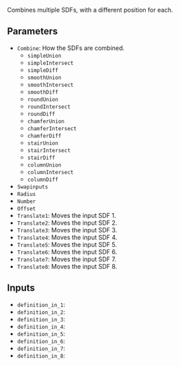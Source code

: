 Combines multiple SDFs, with a different position for each.

## Parameters

* `Combine`: How the SDFs are combined.
  * `simpleUnion`
  * `simpleIntersect`
  * `simpleDiff`
  * `smoothUnion`
  * `smoothIntersect`
  * `smoothDiff`
  * `roundUnion`
  * `roundIntersect`
  * `roundDiff`
  * `chamferUnion`
  * `chamferIntersect`
  * `chamferDiff`
  * `stairUnion`
  * `stairIntersect`
  * `stairDiff`
  * `columnUnion`
  * `columnIntersect`
  * `columnDiff`
* `Swapinputs`
* `Radius`
* `Number`
* `Offset`
* `Translate1`: Moves the input SDF 1.
* `Translate2`: Moves the input SDF 2.
* `Translate3`: Moves the input SDF 3.
* `Translate4`: Moves the input SDF 4.
* `Translate5`: Moves the input SDF 5.
* `Translate6`: Moves the input SDF 6.
* `Translate7`: Moves the input SDF 7.
* `Translate8`: Moves the input SDF 8.

## Inputs

* `definition_in_1`: 
* `definition_in_2`: 
* `definition_in_3`: 
* `definition_in_4`: 
* `definition_in_5`: 
* `definition_in_6`: 
* `definition_in_7`: 
* `definition_in_8`: 
